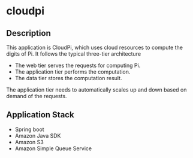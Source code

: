 # cloudpi

## Description
This application is CloudPi, which uses cloud resources to compute the digits of Pi. It follows the typical three-tier architecture
* The web tier serves the requests for computing Pi.
* The application tier performs the computation.
* The data tier stores the computation result.

The application tier needs to automatically scales up and down based on demand of the requests.

## Application Stack
* Spring boot
* Amazon Java SDK
* Amazon S3
* Amazon Simple Queue Service
